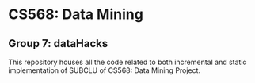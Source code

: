 # CS568: Data Mining
## Group 7: dataHacks

This repository houses all the code related to both incremental and static implementation of SUBCLU of CS568: Data Mining Project.
